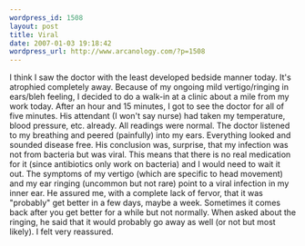 ```yaml
--- 
wordpress_id: 1508
layout: post
title: Viral
date: 2007-01-03 19:18:42
wordpress_url: http://www.arcanology.com/?p=1508
---
```

I think I saw the doctor with the least developed bedside manner today. It's atrophied completely away. Because of my ongoing mild vertigo/ringing in ears/bleh feeling, I decided to do a walk-in at a clinic about a mile from my work today. After an hour and 15 minutes, I got to see the doctor for all of five minutes. His attendant (I won't say nurse) had taken my temperature, blood pressure, etc. already. All readings were normal. The doctor listened to my breathing and peered (painfully) into my ears. Everything looked and sounded disease free. His conclusion was, surprise, that my infection was not from bacteria but was viral. This means that there is no real medication for it (since antibiotics only work on bacteria) and I would need to wait it out. The symptoms of my vertigo (which are specific to head movement) and my ear ringing (uncommon but not rare) point to a viral infection in my inner ear. He assured me, with a complete lack of fervor, that it was "probably" get better in a few days, maybe a week. Sometimes it comes back after you get better for a while but not normally. When asked about the ringing, he said that it would probably go away as well (or not but most likely). I felt very reassured.